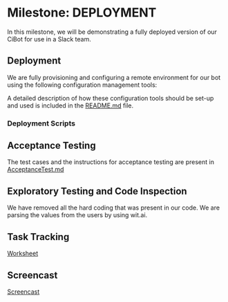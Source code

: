 # Milestone: DEPLOYMENT

In this milestone, we will be demonstrating a fully deployed version of our CiBot for use in a Slack team.

## Deployment

We are fully provisioning and configuring a remote environment for our bot using the following configuration management tools:

A detailed description of how these configuration tools should be set-up and used is included in the [README.md](README.md) file.
 
### Deployment Scripts

## Acceptance Testing
The test cases and the instructions for acceptance testing are present in [AcceptanceTest.md](AcceptanceTest.md)

## Exploratory Testing and Code Inspection  
We have removed all the hard coding that was present in our code. We are parsing the values from the users by using wit.ai.  

## Task Tracking

[Worksheet](WORKSHEET.md)

## Screencast

[Screencast]()
